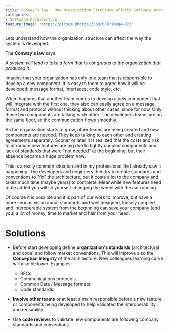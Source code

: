 ```yaml
---
title: Conway's law - How Organization Structure affects Software Architecture
categories:
- Software-Architecture
feature_image: "https://picsum.photos/2560/600?image=872"
---
```


Lets understand how the organization structure can affect the way the system is developed.

<!-- more -->

The **Conway's law** says:

_A system will tend to take a form that is congruous to the organization that produced it_.

Imagine that your organization has only one team that is responsible to develop a new component. It is easy to them to agree how it will be developed: message format, interfaces, code style, etc.

When happens that another team comes to develop a new component that will integrate with the first one, they also can easily agree on a message format and protocol without thinking about other cases, since for now. Only these two components are talking each other. The developers teams are on the same floor, so the communication flows smoothly.

As the organization starts to grow, other teams are being created and new components are needed. They keep talking to each other and creating agreements separately. Sooner or later it is realized that the costs and risk to introduce new features are big due to tightly coupled components and lack of standards that were "not needed" at the beginning, but their absence became a huge problem now.

This is a really common situation and in my professional life I already saw it happening. The developers and engineers then try to create standards and conventions to "fix" the architecture, but it costs a lot to the company and takes much time (maybe years) to complete. Meanwhile new features need to be added you will se yourself changing the wheel with the car running. 

Of course it is possible and it is part of our work to improve, but have a more serious vision about standards and well designed, loosely coupled and interoperable system from the beginning can save your company (and you) a lot of money, time to market and hair from your head.

# Solutions

- Before start developing define **organization's standards** (architectural and code) and follow market conventions. This will improve also the **Conceptual Integrity** of the architecture. New colleagues learning curve will also be lower. Examples: 
  - RFCs.
  - Communications protocols.
  - Common Data / Message formats.
  - Code standards.

- **Involve other teams** or at least a main responsible before a new feature or components being developed to help validated the interoperability and reusability.

- Use **code reviews** to validate new components are following company standards and conventions.